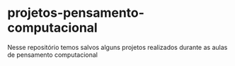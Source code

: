 # projetos-pensamento-computacional
Nesse repositório temos salvos alguns projetos realizados durante as aulas de pensamento computacional
